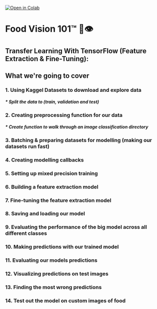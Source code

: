 [![Open in Colab](https://colab.research.google.com/assets/colab-badge.svg)](https://colab.research.google.com/github/zain2525//Computer-Vision-with-transfer-learning/blob/main/Food_Vision.ipynb)


# Food Vision 101™ 🍔👁
## Transfer Learning With TensorFlow (Feature Extraction & Fine-Tuning):

## What we're going to cover
### 1. Using Kaggel Datasets to download and explore data
##### * Split the data to (train, validation and test)
### 2. Creating preprocessing function for our data
##### * Create function to walk through an image classification directory
### 3. Batching & preparing datasets for modelling (making our datasets run fast)
### 4. Creating modelling callbacks
### 5. Setting up mixed precision training
### 6. Building a feature extraction model
### 7. Fine-tuning the feature extraction model
### 8. Saving and loading our model
### 9. Evaluating the performance of the big model across all different classes
### 10. Making predictions with our trained model
### 11. Evaluating our models predictions
### 12. Visualizing predictions on test images
### 13. Finding the most wrong predictions
### 14. Test out the model on custom images of food
